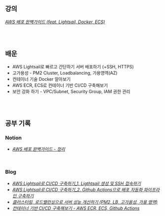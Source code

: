 ## 강의
[_AWS 배포 완벽가이드 (feat. Lightsail, Docker, ECS)_](https://www.inflearn.com/course/aws-%EB%B0%B0%ED%8F%AC-%EC%99%84%EB%B2%BD%EA%B0%80%EC%9D%B4%EB%93%9C)

<br/><br/>

## 배운 
* AWS Lightsail로 빠르고 간단하기 서버 배포하기 (+SSH, HTTPS)
* 고가용성 - PM2 Cluster, Loadbalancing, 가용영역(AZ)
* 컨테이너 기술 Docker 알아보기
* AWS ECR, ECS로 컨테이너 기반 CI/CD 구축해보기
* 보안 강화 하기 - VPC/Subnet, Security Group, IAM 권한 관리

<br/><br/>

## 공부 기록
### Notion
* [_AWS 배포 완벽가이드 - 정리_](https://www.notion.so/AWS-00d51fb7d1de40e399c9cf67aeeef397?pvs=4)

<br/>

### Blog
* [_AWS Lightsail로 CI/CD 구축하기_1. Ligthtsail 생성 및 SSH 접속하기_](https://93960028.tistory.com/110)  
* [_AWS Lightsail로 CI/CD 구축하기_2. Github Actions으로 배포 자동화 파이프라인 구축하기_](https://93960028.tistory.com/111)  
* [_클러스터링, 로드밸런싱으로 서버 성능 개선하기 (PM2, LB, 고가용성, 가용 영역)_](https://93960028.tistory.com/113)  
* [_컨테이너 기반 CI/CD 구축해보기 - AWS ECR, ECS, Github Actions_](https://93960028.tistory.com/112)
